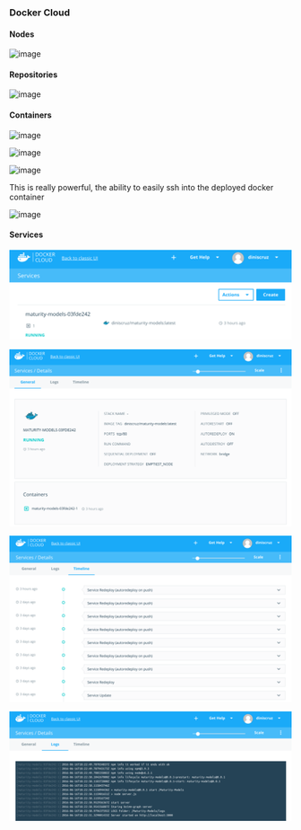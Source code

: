 ### Docker Cloud

#### Nodes

![image](https://cloud.githubusercontent.com/assets/656739/16143069/510aa792-3462-11e6-902f-5a5626a08376.png)

#### Repositories

![image](https://cloud.githubusercontent.com/assets/656739/16143104/812f1764-3462-11e6-8346-4d801d18975e.png)

#### Containers

![image](https://cloud.githubusercontent.com/assets/656739/16143120/9543afee-3462-11e6-992a-0900be0a4c21.png)

![image](https://cloud.githubusercontent.com/assets/656739/16143133/b041d19a-3462-11e6-9921-184062830097.png)

![image](https://cloud.githubusercontent.com/assets/656739/16143160/d6af2fda-3462-11e6-9810-29d0f1ccda8b.png)

This is really powerful, the ability to easily ssh into the deployed docker container

![image](https://cloud.githubusercontent.com/assets/656739/16143171/f5af78d6-3462-11e6-8c45-036d3d4388b7.png)

#### Services

![](images/docker-cloud-1.png)

![](images/docker-cloud-2.png)

![](images/docker-cloud-3.png)

![](images/docker-cloud-4.png)
